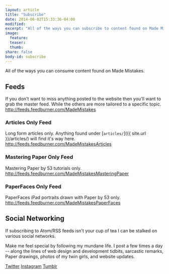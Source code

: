 ```yaml
---
layout: article
title: "Subscribe"
date: 2014-06-02T15:33:36-04:00
modified:
excerpt: "All of the ways you can subscribe to content found on Made Mistakes."
image:
  feature:
  teaser:
  thumb:
share: false
body-id: subscribe
---
```


All of the ways you can consume content found on Made Mistakes.

## <i class="fa fa-rss"></i> Feeds

If you don't want to miss anything posted to the website then you'll want to grab the master feed. While the others are more tailored to a specific topic.
<http://feeds.feedburner.com/MadeMistakes>

### Articles Only Feed

Long form articles only. Anything found under [`articles/`]({{ site.url }}/articles/) will find it's way here.
<http://feeds.feedburner.com/MadeMistakesArticles>

### Mastering Paper Only Feed

Mastering Paper by 53 tutorials only.
<http://feeds.feedburner.com/MadeMistakesMasteringPaper>

### PaperFaces Only Feed

PaperFaces iPad portraits drawn with Paper by 53 only.
<http://feeds.feedburner.com/MadeMistakesPaperFaces>

## Social Networking

If subscribing to Atom/RSS feeds isn't your cup of tea I can be stalked on various social networks. 

Make me feel special by following my mundane life. I post a few times a day -- along the lines of web design and development tidbits, sarcastic remarks, Paper drawings, photos of my twin girls, and website updates.

<div class="inline">
  <a href="http://twitter.com/mmistakes" onclick="ga('send', 'event', 'link', 'click', 'Twitter follow');" class="btn-social twitter"><i class="fa fa-twitter"></i> Twitter</a>
  <a href="http://instagram.com/mmistakes" onclick="ga('send', 'event', 'link', 'click', 'Instagram follow');" class="btn-social instagram"><i class="fa fa-instagram"></i> Instagram</a>
  <a href="http://mademistakes.tumblr.com" onclick="ga('send', 'event', 'link', 'click', 'Tumblr follow');" class="btn-social tumblr"><i class="fa fa-tumblr"></i> Tumblr</a>
</div>